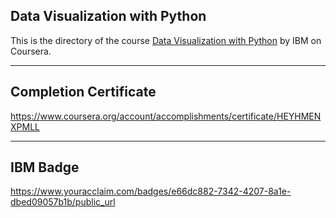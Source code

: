 ## Data Visualization with Python

This is the directory of the course [Data Visualization with Python](https://www.coursera.org/learn/python-for-data-visualization) by IBM on Coursera.

---

## Completion Certificate 
https://www.coursera.org/account/accomplishments/certificate/HEYHMENXPMLL

---

## IBM Badge
https://www.youracclaim.com/badges/e66dc882-7342-4207-8a1e-dbed09057b1b/public_url
